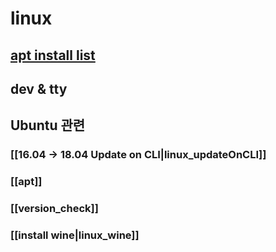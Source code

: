 # linux 

## [apt install list](linux_apt-get-list.md)

## dev & tty 


## Ubuntu 관련 
### [[16.04 -> 18.04 Update on CLI|linux_updateOnCLI]]
### [[apt]]
### [[version_check]]

### [[install wine|linux_wine]]

